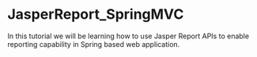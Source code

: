 # JasperReport_SpringMVC

In this tutorial we will be learning how to use Jasper Report APIs to enable reporting capability in Spring based web application.
